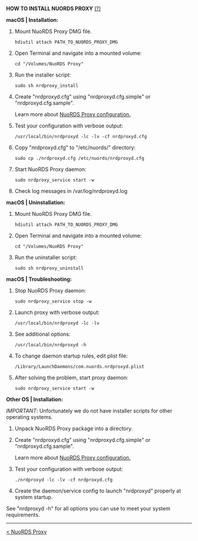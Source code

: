 **HOW TO INSTALL NUORDS PROXY**  [(?)](README.md)  
  
**macOS | Installation:**  
  
1. Mount NuoRDS Proxy DMG file.
   
   ``` 
   hdiutil attach PATH_TO_NUORDS_PROXY_DMG
   ``` 

2. Open Terminal and navigate into a mounted volume:  
  
   ```
   cd "/Volumes/NuoRDS Proxy"  
   ```
  
3. Run the installer script:  
  
   ```
   sudo sh nrdproxy_install  
   ```
  
4. Create "nrdproxyd.cfg" using "nrdproxyd.cfg.simple" or "nrdproxyd.cfg.sample". 
  
   Learn more about [NuoRDS Proxy configuration.](CONFIG.md) 
  
5. Test your configuration with verbose output:  
  
   ```
   /usr/local/bin/nrdproxyd -lc -lv -cf nrdproxyd.cfg  
   ```
  
5. Copy "nrdproxyd.cfg" to "/etc/nuords/" directory:  
  
   ```
   sudo cp ./nrdproxyd.cfg /etc/nuords/nrdproxyd.cfg  
   ```
  
6. Start NuoRDS Proxy daemon:  
  
   ```
   sudo nrdproxy_service start -w
   ```  
  
7. Check log messages in /var/log/nrdproxyd.log
  
**macOS | Uninstallation:**
  
1. Mount NuoRDS Proxy DMG file.
   
   ``` 
   hdiutil attach PATH_TO_NUORDS_PROXY_DMG
   ``` 

2. Open Terminal and navigate into a mounted volume:  
  
   ```
   cd "/Volumes/NuoRDS Proxy"  
   ```
  
3. Run the uninstaller script:  
  
   ```
   sudo sh nrdproxy_uninstall  
   ```
   
**macOS | Troubleshooting:**  
  
1. Stop NuoRDS Proxy daemon:  
  
   ```
   sudo nrdproxy_service stop -w
   ```  
  
2. Launch proxy with verbose output:  
  
   ```
   /usr/local/bin/nrdproxyd -lc -lv  
   ```
  
3. See additional options:  
  
   ```
   /usr/local/bin/nrdproxyd -h  
   ```
  
4. To change daemon startup rules, edit plist file:  
  
   ```
   /Library/LaunchDaemons/com.nuords.nrdproxyd.plist  
   ```
  
5. After solving the problem, start proxy daemon:  
  
   ```
   sudo nrdproxy_service start -w
   ```  
  
**Other OS | Installation:**  
  
*IMPORTANT*: Unfortunately we do not have installer scripts for other operating systems.  
  
1. Unpack NuoRDS Proxy package into a directory.  
  
4. Create "nrdproxyd.cfg" using "nrdproxyd.cfg.simple" or "nrdproxyd.cfg.sample".  
   
   Learn more about [NuoRDS Proxy configuration.](CONFIG.md)
   
5. Test your configuration with verbose output:  
  
   ```
   ./nrdproxyd -lc -lv -cf nrdproxyd.cfg  
   ```
  
6. Create the daemon/service config to launch "nrdproxyd" properly at system startup.  
  
See "nrdproxyd -h" for all options you can use to meet your system requirements.  
  
------------------------------  
[< NuoRDS Proxy](README.md)    
  